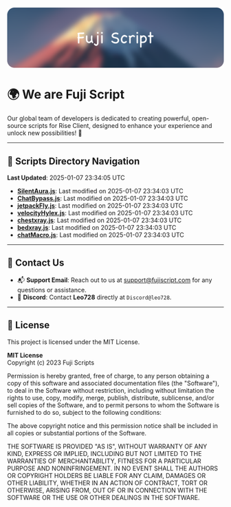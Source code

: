 ![Banner](.github/b.webp)

# 🌍 **We are Fuji Script**

Our global team of developers is dedicated to creating powerful, open-source scripts for Rise Client, designed to enhance your experience and unlock new possibilities! 🌟

---
<!-- SCRIPTS_NAVIGATION_START -->
## 📂 **Scripts Directory Navigation**

**Last Updated**: 2025-01-07 23:34:05 UTC

- **[SilentAura.js](scripts/SilentAura.js)**: Last modified on 2025-01-07 23:34:03 UTC
- **[ChatBypass.js](scripts/ChatBypass.js)**: Last modified on 2025-01-07 23:34:03 UTC
- **[jetpackFly.js](scripts/jetpackFly.js)**: Last modified on 2025-01-07 23:34:03 UTC
- **[velocityHylex.js](scripts/velocityHylex.js)**: Last modified on 2025-01-07 23:34:03 UTC
- **[chestxray.js](scripts/chestxray.js)**: Last modified on 2025-01-07 23:34:03 UTC
- **[bedxray.js](scripts/bedxray.js)**: Last modified on 2025-01-07 23:34:03 UTC
- **[chatMacro.js](scripts/chatMacro.js)**: Last modified on 2025-01-07 23:34:03 UTC

<!-- SCRIPTS_NAVIGATION_END -->

---

## 💬 **Contact Us**  
- 📬 **Support Email**: Reach out to us at [support@fujiscript.com](mailto:support@fujiscript.com) for any questions or assistance.  
- 💬 **Discord**: Contact **Leo728** directly at `Discord@leo728`.

---

## 📜 **License**

This project is licensed under the MIT License.  

**MIT License**  
Copyright (c) 2023 Fuji Scripts  

Permission is hereby granted, free of charge, to any person obtaining a copy of this software and associated documentation files (the "Software"), to deal in the Software without restriction, including without limitation the rights to use, copy, modify, merge, publish, distribute, sublicense, and/or sell copies of the Software, and to permit persons to whom the Software is furnished to do so, subject to the following conditions:  

The above copyright notice and this permission notice shall be included in all copies or substantial portions of the Software.  

THE SOFTWARE IS PROVIDED "AS IS", WITHOUT WARRANTY OF ANY KIND, EXPRESS OR IMPLIED, INCLUDING BUT NOT LIMITED TO THE WARRANTIES OF MERCHANTABILITY, FITNESS FOR A PARTICULAR PURPOSE AND NONINFRINGEMENT. IN NO EVENT SHALL THE AUTHORS OR COPYRIGHT HOLDERS BE LIABLE FOR ANY CLAIM, DAMAGES OR OTHER LIABILITY, WHETHER IN AN ACTION OF CONTRACT, TORT OR OTHERWISE, ARISING FROM, OUT OF OR IN CONNECTION WITH THE SOFTWARE OR THE USE OR OTHER DEALINGS IN THE SOFTWARE.  
